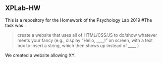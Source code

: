 ## XPLab-HW
This is a repository for the Homework of the Psychology Lab 2019
#The task was :
> create a website that uses all of HTML/CSS/JS to do/show whatever meets your fancy (e.g., display “Hello, ____!” on screen, with a text box to insert a string, which then shows up instead of ____ )

We created a website allowing XY.
